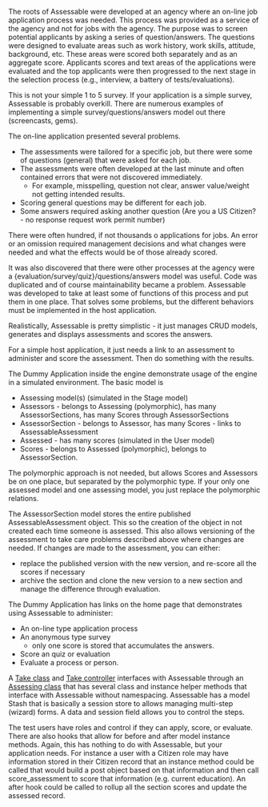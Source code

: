 The roots of Assessable were developed at an agency where an on-line job application process was needed. This process was provided as a service of the agency
and not for jobs with the agency.  The purpose was to screen potential applicants by
asking a series of question/answers. The questions were designed to evaluate areas such as work history, work skills, attitude, background, etc. These areas were
scored both separately and as an aggregate score.
Applicants scores and text areas of the applications were evaluated and the top applicants were then progressed to the next stage in the selection process (e.g., interview, a battery of tests/evaluations).

This is not your simple 1 to 5 survey. If your application is a simple survey, Assessable is probably overkill. There are numerous examples of implementing a simple
survey/questions/answers model out there (screencasts, gems).

The on-line application presented several problems.

* The assessments were tailored for a specific job, but there were some of questions (general) that were asked for each job.
* The assessments were often developed at the last minute and often contained errors that were not discovered immediately.
  * For example, misspelling, question not clear, answer value/weight not getting intended results.
* Scoring general questions may be different for each job.
* Some answers required asking another question (Are you a US Citizen? - no response request work permit number)

There were often hundred, if not thousands o applications for jobs. An error or an omission required management decisions and what changes were needed and what the effects would be of those already scored. 

It was also discovered that there were other processes at the agency were a {evaluation/survey/quiz}/questions/answers model was useful. Code was duplicated and of course maintainability became a problem. Assessable was developed to take at least some of functions of this process and put them in one place. That solves some
problems, but the different behaviors must be implemented in the host application.

Realistically, Assessable is pretty simplistic - it just manages CRUD models, generates and displays assessments and scores the answers.

For a simple host application, it just needs a link to an assessment to administer and score the assessment. Then do something with the results.

The Dummy Application inside the engine demonstrate usage of the engine in a simulated environment. The basic model is

* Assessing model(s) (simulated in the Stage model)
* Assessors - belongs to Assessing (polymorphic), has many AssessorSections, has many Scores through AssessorSections
* AssessorSection - belongs to Assessor, has many Scores - links to AssessableAssessment
* Assessed - has many scores (simulated in the User model)
* Scores - belongs to Assessed (polymorphic), belongs to AssessorSection.

The polymorphic approach is not needed, but allows Scores and Assessors be on one place, but separated by the polymorphic type. If your only 
one assessed model and one assessing model, you just replace the polymorphic relations.

The AssessorSection model stores the entire published AssessableAssessment object. This so the creation of the object in not created each time someone is assessed.
This also allows versioning of the assessment to take care problems
described above where changes are needed. If changes are made to the assessment, you can either:

* replace the published version with the new version, and re-score all the scores if necessary
* archive the section and clone the new version to a new section and manage the difference through evaluation.

The Dummy Application has links on the home page that demonstrates using Assessable to administer:

* An on-line type application process
* An anonymous type survey
  * only one score is stored that accumulates the answers.
* Score an quiz or evaluation
* Evaluate a process or person.

A [Take class](https://github.com/salex/Assessable/blob/master/test/dummy/app/models/take.rb) 
and [Take controller](https://github.com/salex/Assessable/blob/master/test/dummy/app/controllers/take_controller.rb) interfaces with 
Assessable through an [Assessing class](https://github.com/salex/Assessable/blob/master/app/models/assessable/assessing.rb) 
that has several class and instance helper methods that interface with Assessable without namespacing. Assessable has a model Stash that is basically a session store to allows managing multi-step (wizard) forms. A data and session field allows you to control the steps.

The test users have roles and control if they can apply, score, or evaluate. There are also hooks that allow for before and after model instance methods. Again,
this has nothing to do with Assessable, but your application needs. For instance a user with a Citizen role may have information stored in their 
Citizen record that an
instance method could be called that would build a post object based on that information and then call score_assessment to score that information (e.g. current education). An after hook could be called to rollup all the section scores and update the assessed record.














